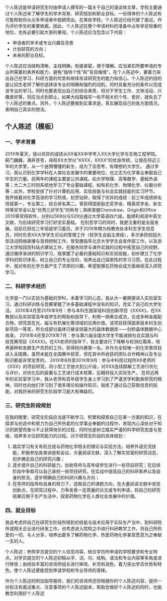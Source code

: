 个人陈述是申请研究生时由申请人撰写的一篇关于自己的漫谈体文章，学校主要通过个人陈述来了解学生的学术背景、研究规划和职业目标。一份得体的个人陈述有可能帮助你从众多申请者中脱颖而出。在某些学校，个人陈述已经代替了面试，作为评价学生的重要依据。因此，个人陈述在整个申请材料的准备中占有举足轻重的地位，也有必要引起大家的重视。个人陈述应当包含以下内容：

- 申请者的学术或专业兴趣及背景
- 计划研究的方向；
- 未来的职业目标。

个人陈述应当结构清晰，主线明确，衔接紧密，便于理解。应当紧扣所要申请的专业所需要的素养和能力，避免“独特个性”和“盲目煽情”。在个人陈述中，要着力突出自己在学习、科研方面的优势和继续攻读研究生的能力和信心。个人陈述的目的是让招生老师了解你选择该专业的明确和强烈的动机，同时具备充分的条件以完成该专业的学习。同时也要表现出自己的综合素质，但对于学生工作、文体活动、兴趣爱好等，则应当点到即止。如果大段篇幅写一些不相关的个性、爱好，就失去了个人陈述的重点。另外，个人陈述要做到实事求是，真实展现自己的各方面情况，表明自己真实的想法。

## 个人陈述（模板）

### 一、学术背景
201X年夏天，我以优异的成绩从XX省XX中学考入XX大学化学与生物工程学院。蓟门巍巍，满井苍苍，母校XX大学以“XXXX，XXXX”的优良传统，让我在将近三年的大学里，从一个迷惘懵懂的新生，成为了会思考、有理想的大学生。
通过学习，我认识到化学学科在人类社会发展中的重要地位，也立志为化学事业奉献自己毕生的力量。前两年的课程主要是公共课程，如大学物理、高等数学、基础外语等；大二大三时则系统地学习了专业基础课程，如有机化学、物理化学、仪器分析等；此外，学校安排了针对计算机应用、实验技能与社会实践技能的实习环节。
我怀揣着对化学高涨的学习热情，刻苦钻研，取得了优异的成绩：前三年成绩排名班级第一，专业第三，综合排名第二。曾获得国家励志奖学金、精英奖学金、新生特等奖学金以及“优秀三好学生”的称号；熟练掌握Chemdraw、Origin和Office 2010等常用软件，分别以569分与529分通过大学英语四六级，能顺利阅读中英文文献，为后续研究学习打好坚实基础。
在刻苦学习的同时，我更注重的是全面发展。目前已担任三年班级学习委员，并于201X年聘为校教务处本科生学生信息员，同时负责XX大学学生论坛的管理工作（校学生会副主席级），多次承担校园大型活动网络直播与音频控制工作，曾受邀指导北京大学学生会宣传部工作，以及浙江大学校园百科站点建站工作，在服务同学与课外实践的过程中拓宽自己的视野。
通过循序渐进的知识学习，我掌握了必备的基础知识和实验技能，初步建立了化学学科的知识体系，树立自己的专业信仰，培养出自己探索性的学习习惯。在此过程中，我对有机化学方面产生了浓厚的兴趣，希望能够在药物合成方面继续深入研究学习。
### 二、科研学术经历
化学是一门以实验为基础的学科，本着学习的心态，我从大一暑期便进入实验室实习，通过科研训练与竞赛掌握了许多基础课程中没有的知识，充实了自己的大学生活。
201X年4月至201X年9月：参与本科生国家级科技创新项目《XXXX》。在XX教授以及实验室高年级学生的帮助和指导下，利用一锅煮合成法，合成多种金属配合物，研究其在光、磁与有机催化等领域的应用价值。该项目获得国家级本科生创新项目一等奖，所合成部分晶体已被全球最大的晶体数据库——剑桥晶体数据中心收录。
201X年4月至201X年7月：参与第六届全国大学生节能减排社会实践与科技竞赛项目《XXXX》。在XX老师的指导下，我主要进行了降解与检测红霉素，培养菌种和发酵生产农药的工作。获得校内赛第一名，并作为全校唯一的化学类项目进入全国赛。虽然未能在全国赛中获奖，但在其中所收获的团队合作精神以及专业知识都是非常宝贵的。
201X年8月至201X年9月：参与中科院过程所XX老师的《XXX》的项目研究，将小型工艺放大到公斤级，对XXX连续醇解工艺进行优化与评价，对优化后的装置与工艺进行成本核算，后期将投入实际生产。
在将近两年的实验室学习中，我从老师和高年级学生身上学习到了严谨求学和勤奋研究的精神，同时也向他们学习到了很多理论和操作知识，锻炼了通过自己获取信息的技能，对我将来的研究生阶段学习是大有裨益的。
### 三、研究生阶段规划
在我的眼里，研究生阶段应当是不断学习、积累和探索自己在某一方面的知识，在探求与创造中和努力为自己所热爱的化学事业奉献的过程中，发现内心深处对于知识的欲望而奋斗不止获得快乐的过程，同时也是树立踏实严谨的科学研究态度与思维，培养多方位研究能力的过程。对于研究生阶段的具体规划：
1. 踏实学习有关有机合成与药物化学相关的理论与实验方法，培养外语交流技能，积极参加各类讲座和会议，大量阅读文献，深入了解实验室的研究动态，初步确定自己的研究兴趣；
2. 逐步提升自己的科研能力，协助导师与高年级学生进行一些项目研究；在后续阶段中争取可以自己承担一些项目研究，在实战中提高自己的科研素养以及自身的担当，逐步明确自己的科研兴趣与方向；
3. 在导师的指导和自身的努力下，选取自己的课题方向，在大量阅读文献中发现创新点，在研究过程中，力争发表一定质量的论文或专利申请，将自己的研究结果应用于生产生活中，探索药物化学在人类社会发展中的价值。
### 四、就业目标
我会考虑将自己在研究生阶段所得到的技能与技术应用于实际生产当中，到科研院所或相关企业进行研发工作，也考虑进入院校之中进行科研教学工作，将自己所热爱的一切，与人分享，培养出更多了解药物化学、热爱药物化学甚至愿意为之奉献一生的人。

个人陈述：参照学员提交的个人信息内容，结合学员所申请的学校要求和专业特点，对学员提交的个人陈述初稿从字、词、句、结构、语法和专业内容等多角度进行修改；由经验丰富的咨询师组长进行审改、补充和润色，着力突出学员优势和特色，使个人陈述更能受到申请学校和专业导师的青睐。

作为个人陈述的附加指导服务，我们的咨询师还将根据你的个人陈述内容，提供一份标注有面试重点、注意事项的个人陈述副本，帮助您做好个人陈述的同时，也能教您利用好个人陈述